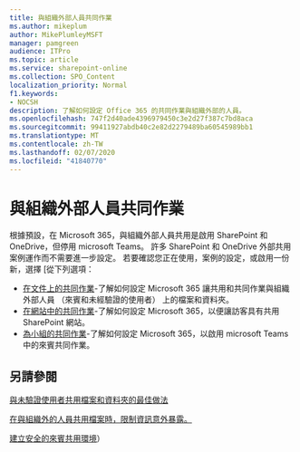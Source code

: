 ```yaml
---
title: 與組織外部人員共同作業
ms.author: mikeplum
author: MikePlumleyMSFT
manager: pamgreen
audience: ITPro
ms.topic: article
ms.service: sharepoint-online
ms.collection: SPO_Content
localization_priority: Normal
f1.keywords:
- NOCSH
description: 了解如何設定 Office 365 的共同作業與組織外部的人員。
ms.openlocfilehash: 747f2d40ade4396979450c3e2d27f387c7bd8aca
ms.sourcegitcommit: 99411927abdb40c2e82d2279489ba60545989bb1
ms.translationtype: MT
ms.contentlocale: zh-TW
ms.lasthandoff: 02/07/2020
ms.locfileid: "41840770"
---
```

# <a name="collaborating-with-people-outside-your-organization"></a>與組織外部人員共同作業

根據預設，在 Microsoft 365，與組織外部人員共用是啟用 SharePoint 和 OneDrive，但停用 microsoft Teams。 許多 SharePoint 和 OneDrive 外部共用案例運作而不需要進一步設定。 若要確認您正在使用，案例的設定，或啟用一份新，選擇 [從下列選項：

- [在文件上的共同作業](collaborate-on-documents.md)-了解如何設定 Microsoft 365 讓共用和共同作業與組織外部人員 （來賓和未經驗證的使用者） 上的檔案和資料夾。
- [在網站中的共同作業](collaborate-in-a-site.md)-了解如何設定 Microsoft 365，以便讓訪客具有共用 SharePoint 網站。
- [為小組的共同作業](collaborate-as-a-team.md)-了解如何設定 Microsoft 365，以啟用 microsoft Teams 中的來賓共同作業。

## <a name="see-also"></a>另請參閱

[與未驗證使用者共用檔案和資料夾的最佳做法](best-practices-anonymous-sharing.md)

[在與組織外的人員共用檔案時，限制資訊意外暴露。](sharing-limit-accidental-exposure.md)

[建立安全的來賓共用環境](create-a-secure-guest-sharing-environment.md)）
